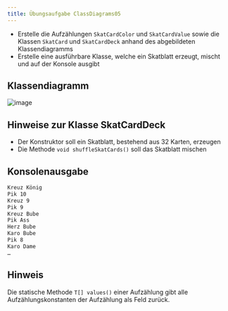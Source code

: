 ```yaml
---
title: Übungsaufgabe ClassDiagrams05
---
```


- Erstelle die Aufzählungen `SkatCardColor` und `SkatCardValue` sowie die Klassen `SkatCard` und `SkatCardDeck` anhand des abgebildeten Klassendiagramms
- Erstelle eine ausführbare Klasse, welche ein Skatblatt erzeugt, mischt und auf der Konsole ausgibt

## Klassendiagramm
![image](https://user-images.githubusercontent.com/47243617/177834439-8e42e2eb-f97c-4ad5-9c44-4f1dcf8dbddc.png)

## Hinweise zur Klasse SkatCardDeck
- Der Konstruktor soll ein Skatblatt, bestehend aus 32 Karten, erzeugen
- Die Methode `void shuffleSkatCards()` soll das Skatblatt mischen

## Konsolenausgabe

```markdown
Kreuz König
Pik 10
Kreuz 9
Pik 9
Kreuz Bube
Pik Ass
Herz Bube
Karo Bube
Pik 8
Karo Dame
…
```

## Hinweis
Die statische Methode `T[] values()` einer Aufzählung gibt alle Aufzählungskonstanten der Aufzählung als Feld zurück.
